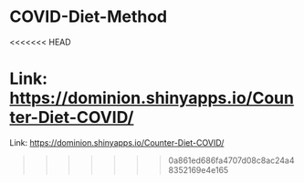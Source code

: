# COVID-Diet-Method
<<<<<<< HEAD

Link: https://dominion.shinyapps.io/Counter-Diet-COVID/
=======
Link: https://dominion.shinyapps.io/Counter-Diet-COVID/

>>>>>>> 0a861ed686fa4707d08c8ac24a48352169e4e165
